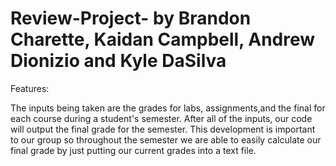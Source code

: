 # Review-Project- by Brandon Charette, Kaidan Campbell, Andrew Dionizio and Kyle DaSilva 


Features:

The inputs being taken are the grades for labs, assignments,and the final for each course during a student's semester. After all of the inputs, our code will output the final grade for the semester. This development is important to our group so throughout the semester we are able to easily calculate our final grade by just putting our current grades into a text file.
